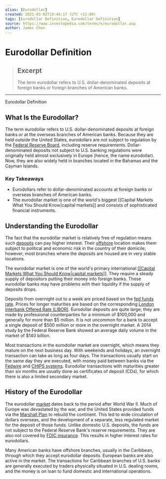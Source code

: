 ```yaml
---
alias: [Eurodollar]
created: 2021-03-02T19:44:17 (UTC +11:00)
tags: [Eurodollar Definition, Eurodollar Definition]
source: https://www.investopedia.com/terms/e/eurodollar.asp
author: James Chen
---
```


# Eurodollar Definition

> ## Excerpt
> The term eurodollar refers to U.S. dollar-denominated deposits at foreign banks or foreign branches of American banks.

---

Eurodollar Definition
## What Is the Eurodollar?

The term eurodollar refers to U.S. dollar-denominated deposits at foreign banks or at the overseas branches of American banks. Because they are held outside the United States, eurodollars are not subject to regulation by the [Federal Reserve Board](https://www.investopedia.com/terms/f/frb.asp), including reserve requirements. Dollar-denominated deposits not subject to U.S. banking regulations were originally held almost exclusively in Europe (hence, the name eurodollar). Now, they are also widely held in branches located in the Bahamas and the Cayman Islands.

### Key Takeaways

-   Eurodollars refer to dollar-denominated accounts at foreign banks or overseas branches of American banks.
-   The eurodollar market is one of the world's biggest [[Capital Markets What You Should Know|capital markets]] and consists of sophisticated financial instruments.

## Understanding the Eurodollar

The fact that the eurodollar market is relatively free of regulation means such [deposits](https://www.investopedia.com/terms/d/deposit.asp) can pay higher interest. Their [offshore](https://www.investopedia.com/terms/o/offshore.asp) location makes them subject to political and economic risk in the country of their domicile; however, most branches where the deposits are housed are in very stable locations.

The eurodollar market is one of the world's primary international [[[Capital Markets What You Should Know|capital markets]]](https://www.investopedia.com/terms/c/capitalmarkets.asp). They require a steady supply of depositors putting their money into foreign banks. These eurodollar banks may have problems with their liquidity if the supply of deposits drops. 

Deposits from overnight out to a week are priced based on the [fed funds rate](https://www.investopedia.com/terms/f/federalfundsrate.asp). Prices for longer maturities are based on the corresponding [London Interbank Offered Rate (LIBOR)](https://www.investopedia.com/terms/l/libor.asp). Eurodollar deposits are quite large; they are made by professional counterparties for a minimum of $100,000 and generally for more than $5 million. It is not uncommon for a bank to accept a single deposit of $500 million or more in the overnight market. A 2014 study by the Federal Reserve Bank showed an average daily volume in the market of $140 billion.

Most transactions in the eurodollar market are overnight, which means they mature on the next business day. With weekends and holidays, an overnight transaction can take as long as four days. The transactions usually start on the same day they are executed, with money paid between banks via the [Fedwire](https://www.investopedia.com/terms/f/fedwire.asp) and [CHIPS systems](https://www.investopedia.com/terms/clearing-house-interbank-payments-system-chips.asp). Eurodollar transactions with maturities greater than six months are usually done as certificates of deposit (CDs), for which there is also a limited secondary market.

## History of the Eurodollar

The eurodollar [market](https://www.investopedia.com/articles/active-trading/012214/introduction-trading-eurodollar-futures.asp) dates back to the period after World War II. Much of Europe was devastated by the war, and the United States provided funds via the [Marshall Plan](https://www.investopedia.com/terms/m/marshall-plan.asp) to rebuild the continent. This led to wide circulation of dollars overseas, and the development of a separate, less regulated market for the deposit of those funds. Unlike domestic U.S. deposits, the funds are not subject to the Federal Reserve Bank's reserve requirements. They are also not covered by [FDIC insurance](https://www.investopedia.com/terms/f/fdic-insured-account.asp). This results in higher interest rates for eurodollars.

Many American banks have offshore branches, usually in the Caribbean, through which they accept eurodollar deposits. European banks are also active in the market. The transactions for Caribbean branches of U.S. banks are generally executed by traders physically situated in U.S. dealing rooms, and the money is on loan to fund domestic and international operations.

